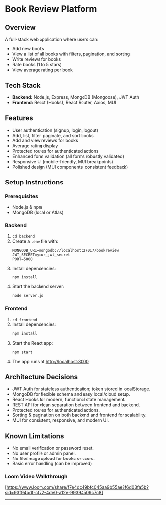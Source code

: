 # Book Review Platform

## Overview
A full-stack web application where users can:
- Add new books
- View a list of all books with filters, pagination, and sorting
- Write reviews for books
- Rate books (1 to 5 stars)
- View average rating per book

## Tech Stack
- **Backend:** Node.js, Express, MongoDB (Mongoose), JWT Auth
- **Frontend:** React (Hooks), React Router, Axios, MUI

## Features
- User authentication (signup, login, logout)
- Add, list, filter, paginate, and sort books
- Add and view reviews for books
- Average rating display
- Protected routes for authenticated actions
- Enhanced form validation (all forms robustly validated)
- Responsive UI (mobile-friendly, MUI breakpoints)
- Polished design (MUI components, consistent feedback)

## Setup Instructions

### Prerequisites
- Node.js & npm
- MongoDB (local or Atlas)

### Backend
1. `cd backend`
2. Create a `.env` file with:
   ```
   MONGODB_URI=mongodb://localhost:27017/bookreview
   JWT_SECRET=your_jwt_secret
   PORT=5000
   ```
3. Install dependencies:
   ```sh
   npm install
   ```
4. Start the backend server:
   ```sh
   node server.js
   ```

### Frontend
1. `cd frontend`
2. Install dependencies:
   ```sh
   npm install
   ```
3. Start the React app:
   ```sh
   npm start
   ```
4. The app runs at [http://localhost:3000](http://localhost:3000)

## Architecture Decisions
- JWT Auth for stateless authentication; token stored in localStorage.
- MongoDB for flexible schema and easy local/cloud setup.
- React Hooks for modern, functional state management.
- REST API for clean separation between frontend and backend.
- Protected routes for authenticated actions.
- Sorting & pagination on both backend and frontend for scalability.
- MUI for consistent, responsive, and modern UI.

## Known Limitations
- No email verification or password reset.
- No user profile or admin panel.
- No file/image upload for books or users.
- Basic error handling (can be improved)
  
### Loom Video Walkthrough
[https://www.loom.com/share/f7e4dc49bfc045aa9b55ae8f6d03fa5b?sid=93f94bdf-cf72-4de0-a12e-99394509c7c8]

---
